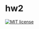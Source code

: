 # hw2

[![MIT license](https://img.shields.io/badge/license-MIT-blue.svg)](https://github.com/AnverK/fp-homework/blob/master/hw2/LICENSE)
